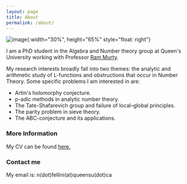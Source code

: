 ```yaml
---
layout: page
title: About
permalink: /about/
---
```


![image](/images/IMG_2178.PNG){:width="30%", height="65%" style="float: right"}

I am a PhD student in the Algebra and Number theory group at Queen's University working with Professor [Ram Murty](https://mast.queensu.ca/~murty/).

My research interests broadly fall into two themes: the analytic and arithmetic study of L-functions and obstructions that occur in Number Theory.
Some specific problems I am interested in are:

<ul>
  <li>Artin's holomorphy conjecture. </li>
  <li>p-adic methods in analytic number theory.</li>
  <li>The Tate-Shafarevich group and failure of local​–global principles.</li>
  <li>The parity problem in sieve theory.</li>
  <li> The ABC-conjecture and its applications.</li>
</ul>


### More Information
My CV can be found [here.](NF_CV_15_Dec_2024.pdf)

### Contact me

My email is: n(dot)fellini(at)queensu(dot)ca
